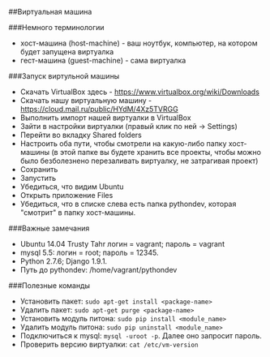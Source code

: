 ##Виртуальная машина

###Немного терминологии
* хост-машина (host-machine) - ваш ноутбук, компьютер, на котором будет запущена виртуалка
* гест-машина (guest-machine) - сама виртуалка

###Запуск виртульной машины

* Скачать VirtualBox здесь - https://www.virtualbox.org/wiki/Downloads
* Скачать нашу виртуальную машину - https://cloud.mail.ru/public/HYdM/4Xz5TVRGG
* Выполнить импорт нашей виртуалки в VirtualBox
* Зайти в настройки виртуалки (правый клик по ней -> Settings)
* Перейти во вкладку Shared folders
* Настроить оба пути, чтобы смотрели на какую-либо папку хост-машины (в этой папке вы будете хранить все проекты, чтобы можно было безболезнено перезаливать виртуалку, не затрагивая проект)
* Сохранить
* Запустить
* Убедиться, что видим Ubuntu
* Открыть приложение Files
* Убедиться, что в списке слева есть папка pythondev, которая "смотрит" в папку хост-машины.

###Важные замечания

* Ubuntu 14.04 Trusty Tahr логин = vagrant; пароль = vagrant
* mysql 5.5: логин = root; пароль = 12345.
* Python 2.7.6; Django 1.9.1.
* Путь до pythondev: /home/vagrant/pythondev

###Полезные команды

* Установить пакет: ```sudo apt-get install <package-name>```
* Удалить пакет: ```sudo apt-get purge <package-name>```
* Установить модуль питона: ```sudo pip install <module_name>```
* Удалить модуль питона: ```sudo pip uninstall <module_name>```
* Подключиться к mysql: ```mysql -uroot -p```. Далее оно запросит пароль.
* Проверить версию виртуалки: ```cat /etc/vm-version```
